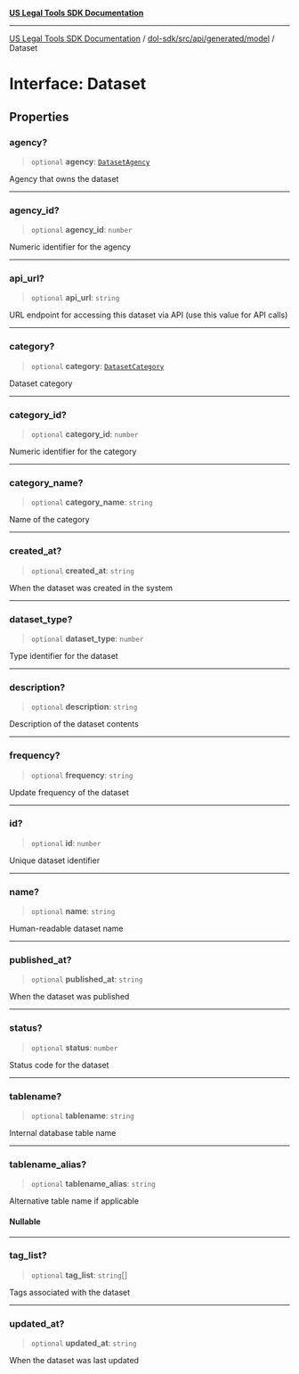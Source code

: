 [**US Legal Tools SDK Documentation**](../../../../../../README.md)

***

[US Legal Tools SDK Documentation](../../../../../../README.md) / [dol-sdk/src/api/generated/model](../README.md) / Dataset

# Interface: Dataset

## Properties

### agency?

> `optional` **agency**: [`DatasetAgency`](../type-aliases/DatasetAgency.md)

Agency that owns the dataset

***

### agency\_id?

> `optional` **agency\_id**: `number`

Numeric identifier for the agency

***

### api\_url?

> `optional` **api\_url**: `string`

URL endpoint for accessing this dataset via API (use this value for API calls)

***

### category?

> `optional` **category**: [`DatasetCategory`](../type-aliases/DatasetCategory.md)

Dataset category

***

### category\_id?

> `optional` **category\_id**: `number`

Numeric identifier for the category

***

### category\_name?

> `optional` **category\_name**: `string`

Name of the category

***

### created\_at?

> `optional` **created\_at**: `string`

When the dataset was created in the system

***

### dataset\_type?

> `optional` **dataset\_type**: `number`

Type identifier for the dataset

***

### description?

> `optional` **description**: `string`

Description of the dataset contents

***

### frequency?

> `optional` **frequency**: `string`

Update frequency of the dataset

***

### id?

> `optional` **id**: `number`

Unique dataset identifier

***

### name?

> `optional` **name**: `string`

Human-readable dataset name

***

### published\_at?

> `optional` **published\_at**: `string`

When the dataset was published

***

### status?

> `optional` **status**: `number`

Status code for the dataset

***

### tablename?

> `optional` **tablename**: `string`

Internal database table name

***

### tablename\_alias?

> `optional` **tablename\_alias**: `string`

Alternative table name if applicable

#### Nullable

***

### tag\_list?

> `optional` **tag\_list**: `string`[]

Tags associated with the dataset

***

### updated\_at?

> `optional` **updated\_at**: `string`

When the dataset was last updated
